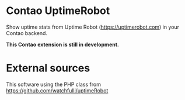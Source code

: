 # Contao UptimeRobot

Show uptime stats from Uptime Robot (https://uptimerobot.com) in your Contao backend.

**This Contao extension is still in development.**


# External sources

This software using the PHP class from https://github.com/watchfulli/uptimeRobot
